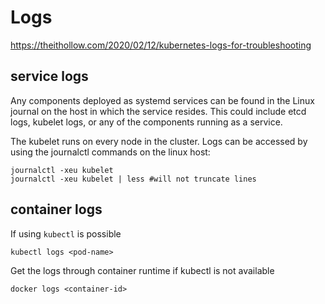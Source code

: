 # Logs
https://theithollow.com/2020/02/12/kubernetes-logs-for-troubleshooting

## service logs
Any components deployed as systemd services can be found in the Linux journal on the host in which the service resides.
This could include etcd logs, kubelet logs, or any of the components running as a service.

The kubelet runs on every node in the cluster. Logs can be accessed by using the journalctl commands on the linux host:
```
journalctl -xeu kubelet
journalctl -xeu kubelet | less #will not truncate lines
```

## container logs
If using `kubectl` is possible
```
kubectl logs <pod-name>
```

Get the logs through container runtime if kubectl is not available
```
docker logs <container-id>
```
